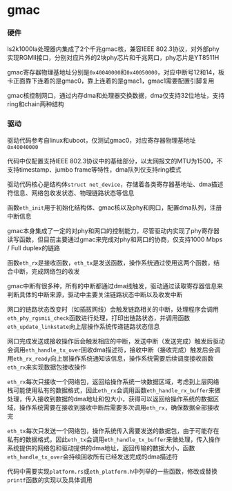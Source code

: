 # gmac

### 硬件

ls2k1000la处理器内集成了2个千兆gmac核，兼容IEEE 802.3协议，对外部phy实现RGMII接口，分别对应片外的2块phy芯片和千兆网口，phy芯片是YT8511H

gmac寄存器物理基地址分别是`0x40040000`和`0x40050000`，对应中断号12和14，板卡正面靠下连着的是gmac0，靠上连着的是gmac1，gmac1需要配置引脚复用

gmac核控制网口，通过内存dma和处理器交换数据，dma仅支持32位地址，支持ring和chain两种结构

### 驱动

驱动代码参考自linux和uboot，仅测试gmac0，对应寄存器物理基地址`0x40040000`

代码中仅配置支持IEEE 802.3协议中的基础部分，以太网报文的MTU为1500，不支持timestamp、jumbo frame等特性，dma队列仅支持ring模式

驱动代码核心是结构体`struct net_device`，存储着各类寄存器基地址、dma描述符信息、网络包收发状态、物理链路状态等信息

函数`eth_init`用于初始化结构体、gmac核以及phy和网口，配置dma队列，注册中断信息

gmac本身集成了一定的对phy和网口的控制能力，尽管驱动内实现了phy寄存器读写函数，但目前主要通过gmac来完成对phy和网口的协商，仅支持1000 Mbps / Full duplex的链路

函数`eth_rx`是接收函数，`eth_tx`是发送函数，操作系统通过使用这两个函数，结合中断，完成网络包的收发

gmac中断有很多种，所有的中断都通过dma线触发，驱动通过读取寄存器信息来判断具体的中断来源，驱动中主要关注链路状态中断以及收发中断

网口的链路状态改变时（如插拔网线）会触发链路相关的中断，处理程序会调用`eth_phy_rgsmii_check`函数进行处理，打印出链路状态，并调用函数`eth_update_linkstate`向上层操作系统传递链路状态信息

网口完成发送或接收操作后会触发相应的中断，发送中断（发送完成）触发后驱动会调用`eth_handle_tx_over`回收dma描述符，接收中断（接收完成）触发后会调用`eth_rx_ready`向上层操作系统通知该信息，操作系统需要后续调度接收函数`eth_rx`来实现数据包接收操作

`eth_rx`每次只接收一个网络包，返回给操作系统一块数据区域，考虑到上层网络栈可能使用私有的数据格式，因此`eth_rx`会调用函数`eth_handle_rx_buffer`来做处理，传入接收到数据的dma地址和包大小，获得可以返回给操作系统的数据区域，操作系统需要在接收到接收中断后需要多次调用`eth_rx`，确保数据全部接收完

`eth_tx`每次只发送一个网络包，操作系统传入需要发送的数据包，由于可能存在私有的数据格式，因此`eth_tx`会调用`eth_handle_tx_buffer`来做处理，传入操作系统提供的网络包和驱动提供的dma地址，返回传输的数据大小，函数`eth_handle_tx_over`会持续回收所有已经发送完成的dma描述符

代码中需要实现`platform.rs`或`eth_platform.h`中列举的一些函数，修改或替换`printf`函数的实现以及具体调用
